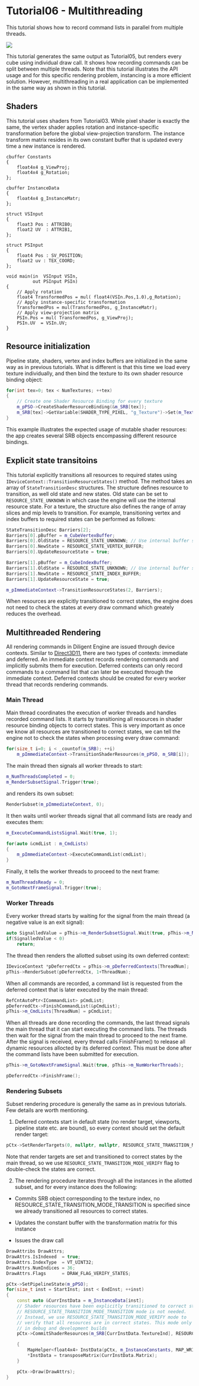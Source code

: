 # Tutorial06 - Multithreading

This tutorial shows how to record command lists in parallel from multiple threads.

![](Screenshot.png)

This tutorial generates the same output as Tutorial05, but renders every cube using individual draw call.
It shows how recording commands can be split between multiple threads. Note that this tutorial illustrates
the API usage and for this specific rendering problem, instancing is a more efficient solution.
However, multithreading in a real application can be implemented in the same way as shown in this
tutorial.

## Shaders

This tutorial uses shaders from Tutorial03. While pixel shader is exactly the same, the vertex shader
applies rotation and instance-specific transformation before the global view-projection transform. The
instance transform matrix resides in its own constant buffer that is updated every time a new instance is
rendered.

```hlsl
cbuffer Constants
{
    float4x4 g_ViewProj;
    float4x4 g_Rotation;
};

cbuffer InstanceData
{
    float4x4 g_InstanceMatr;
};

struct VSInput
{
    float3 Pos : ATTRIB0; 
    float2 UV  : ATTRIB1,
};

struct PSInput 
{ 
    float4 Pos : SV_POSITION; 
    float2 uv : TEX_COORD; 
};

void main(in  VSInput VSIn,
          out PSInput PSIn) 
{
    // Apply rotation
    float4 TransformedPos = mul( float4(VSIn.Pos,1.0),g_Rotation);
    // Apply instance-specific transformation
    TransformedPos = mul(TransformedPos, g_InstanceMatr);
    // Apply view-projection matrix
    PSIn.Pos = mul( TransformedPos, g_ViewProj);
    PSIn.UV  = VSIn.UV;
}
```

## Resource initialization

Pipeline state, shaders, vertex and index buffers are initialized in the same way as in 
previous tutorials. What is different is that this time we load every texture
individually, and then bind the texture to its own shader resource binding object:

```cpp
for(int tex=0; tex < NumTextures; ++tex)
{
    // Create one Shader Resource Binding for every texture
    m_pPSO->CreateShaderResourceBinding(&m_SRB[tex]);
    m_SRB[tex]->GetVariable(SHADER_TYPE_PIXEL, "g_Texture")->Set(m_TextureSRV[tex]);
}
```

This example illustrates the expected usage of mutable shader resources: the app creates 
several SRB objects encompassing different resource bindings.

## Explicit state transitoins

This tutorial explicitly transitions all resources to required states using
`IDeviceContext::TransitionResourceStates()` method. The method takes an array
of `StateTransitionDesc` structures. The structure defines resource to transition,
as well old state and new states. Old state can be set to `RESOURCE_STATE_UNKNOWN` in 
which case the engine will use the internal resource state. For a texture, the structure
also defines the range of array slices and mip levels to transition.
For example, transitioning vertex and index buffers to required states can be performed as follows:

```cpp
StateTransitionDesc Barriers[2];
Barriers[0].pBuffer = m_CubeVertexBuffer;
Barriers[0].OldState = RESOURCE_STATE_UNKNOWN; // Use internal buffer state
Barriers[0].NewState = RESOURCE_STATE_VERTEX_BUFFER;
Barriers[0].UpdateResourceState = true;

Barriers[1].pBuffer = m_CubeIndexBuffer;
Barriers[1].OldState = RESOURCE_STATE_UNKNOWN; // Use internal buffer state
Barriers[1].NewState = RESOURCE_STATE_INDEX_BUFFER;
Barriers[1].UpdateResourceState = true;

m_pImmediateContext->TransitionResourceStates(2, Barriers);
```

When resources are explicitly transitioned to correct states, the engine does not need to check
the states at every draw command which greately reduces the overhead. 

## Multithreaded Rendering

All rendering commands in Diligent Engine are issued through device contexts.
Similar to [Direct3D11](https://msdn.microsoft.com/en-us/library/windows/desktop/ff476880(v=vs.85).aspx), 
there are two types of contexts: immediate and deferred. An immediate context records
rendering commands and implicitly submits them for execution. Deferred contexts can only record
commands to a command list that can later be executed through the immediate context.
Deferred contexts should be created for every worker thread that records rendering commands.

### Main Thread

Main thread coordinates the execution of worker threads and handles recorded command lists.
It starts by transitioning all resources in shader resource binding objects
to correct states. This is very important as once we know all resources are transitioned to
correct states, we can tell the engine not to check the states when processing every draw command:

```cpp
for(size_t i=0; i < _countof(m_SRB); ++i)
    m_pImmediateContext->TransitionShaderResources(m_pPSO, m_SRB[i]);
```

The main thread then signals all worker threads to start:

```cpp
m_NumThreadsCompleted = 0;
m_RenderSubsetSignal.Trigger(true);
```

and renders its own subset:

```cpp
RenderSubset(m_pImmediateContext, 0);
```

It then waits until worker threads signal that all command lists are ready
and executes them:

```cpp
m_ExecuteCommandListsSignal.Wait(true, 1);

for(auto &cmdList : m_CmdLists)
{
    m_pImmediateContext->ExecuteCommandList(cmdList);
}
```

Finally, it tells the worker threads to proceed to the next frame:

```cpp
m_NumThreadsReady = 0;
m_GotoNextFrameSignal.Trigger(true);
```

### Worker Threads

Every worker thread starts by waiting for the signal from the main thread (a negative
value is an exit signal):

```cpp
auto SignalledValue = pThis->m_RenderSubsetSignal.Wait(true, pThis->m_NumWorkerThreads);
if(SignalledValue < 0)
    return;
```

The thread then renders the allotted subset using its own deferred context:

```cpp
IDeviceContext *pDeferredCtx = pThis->m_pDeferredContexts[ThreadNum];
pThis->RenderSubset(pDeferredCtx, 1+ThreadNum);
```

When all commands are recorded, a command list is requested from the deferred context
that is later executed by the main thread:

```cpp
RefCntAutoPtr<ICommandList> pCmdList;
pDeferredCtx->FinishCommandList(&pCmdList);
pThis->m_CmdLists[ThreadNum] = pCmdList;
```

When all threads are done recording the commands, the last thread
signals the main thread that it can start executing the command lists.
The threads then wait for the signal from the main thread to proceed to the
next frame. After the signal is received, every thread calls FinishFrame() to
release all dynamic resources allocted by its deferred context. This must be done
after the command lists have been submitted for execution.

```cpp
pThis->m_GotoNextFrameSignal.Wait(true, pThis->m_NumWorkerThreads);

pDeferredCtx->FinishFrame();
```

### Rendering Subsets

Subset rendering procedure is generally the same as in previous tutorials. Few details are worth mentioning.
1. Deferred contexts start in default state (no render target, viewports, pipeline state etc. are bound),
so every context should set the default render target:

```cpp
pCtx->SetRenderTargets(0, nullptr, nullptr, RESOURCE_STATE_TRANSITION_MODE_VERIFY);
```

Note that render targets are set and transitioned to correct states by the main thread, so we use
`RESOURCE_STATE_TRANSITION_MODE_VERIFY` flag to double-check the states are correct.

2. The rendering procedure iterates through all the instances in the allotted subset, and for every instance
does the following:

* Commits SRB object corresponding to the texture index, no RESOURCE_STATE_TRANSITION_MODE_TRANSITION
  is specified since we already transitioned all resources to correct states.

* Updates the constant buffer with the transformation matrix for this instance

* Issues the draw call


```cpp
DrawAttribs DrawAttrs;
DrawAttrs.IsIndexed  = true;
DrawAttrs.IndexType  = VT_UINT32;
DrawAttrs.NumIndices = 36;
DrawAttrs.Flags      = DRAW_FLAG_VERIFY_STATES;

pCtx->SetPipelineState(m_pPSO);
for(size_t inst = StartInst; inst < EndInst; ++inst)
{
    const auto &CurrInstData = m_InstanceData[inst];
    // Shader resources have been explicitly transitioned to correct states, so
    // RESOURCE_STATE_TRANSITION_MODE_TRANSITION mode is not needed.
    // Instead, we use RESOURCE_STATE_TRANSITION_MODE_VERIFY mode to
    // verify that all resources are in correct states. This mode only has effect
    // in debug and development builds
    pCtx->CommitShaderResources(m_SRB[CurrInstData.TextureInd], RESOURCE_STATE_TRANSITION_MODE_VERIFY);

    {
        MapHelper<float4x4> InstData(pCtx, m_InstanceConstants, MAP_WRITE, MAP_FLAG_DISCARD);
        *InstData = transposeMatrix(CurrInstData.Matrix);
    }

    pCtx->Draw(DrawAttrs);
}
```